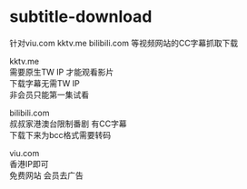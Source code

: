 # subtitle-download
针对viu.com kktv.me bilibili.com 等视频网站的CC字幕抓取下载<br>

kktv.me<br>
需要原生TW IP 才能观看影片<br>
下载字幕无需TW IP<br>
非会员只能第一集试看<br>


bilibili.com<br>
叔叔家港澳台限制番剧 有CC字幕<br>
下载下来为bcc格式需要转码<br>

viu.com<br>
香港IP即可<br>
免费网站 会员去广告<br>


